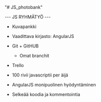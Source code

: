 "# JS_photobank"


--- JS RYHMÄTYÖ ---


- Kuvapankki
- Vaadittava kirjasto: AngularJS
- Git + GitHUB
  - Omat branchit
- Trello

- 100 rivii javascriptii per äijä
- AngularJS monipuolinen hyödyntäminen
- Selkeää koodia ja kommentointia
